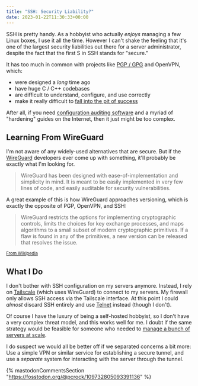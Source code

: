```yaml
---
title: "SSH: Security Liability?"
date: 2023-01-22T11:30:33+00:00
---
```


SSH is pretty handy. As a hobbyist who actually _enjoys_ managing a few Linux boxes, I use it all the time. However I
can't shake the feeling that it's one of the largest security liabilities out there for a server administrator, despite
the fact that the first S in SSH stands for "secure."

It has too much in common with projects like [PGP / GPG][gpg] and OpenVPN, which:

* were designed a _long_ time ago
* have huge C / C++ codebases
* are difficult to understand, configure, and use correctly
* make it really difficult to [fall into the pit of success][pit]

After all, if you need [configuration auditing software][audit] and a myriad of "hardening" guides on the Internet,
then it just might be too complex.

## Learning From WireGuard

I'm not aware of any widely-used alternatives that are secure. But if the [WireGuard][wg] developers ever come up with
something, it'll probably be exactly what I'm looking for.

> WireGuard has been designed with ease-of-implementation and simplicity in mind. It is meant to be easily implemented
> in very few lines of code, and easily auditable for security vulnerabilities.

A great example of this is how WireGuard approaches versioning, which is exactly the opposite of PGP, OpenVPN, and SSH:

> WireGuard restricts the options for implementing cryptographic controls, limits the choices for key exchange
> processes, and maps algorithms to a small subset of modern cryptographic primitives. If a flaw is found in any of the
> primitives, a new version can be released that resolves the issue.

<small>[From Wikipedia][wg-wiki]</small>

## What I Do

I don't bother with SSH configuration on my servers anymore. Instead, I rely on [Tailscale][ts] (which uses WireGuard)
to connect to my servers. My firewall only allows SSH access via the Tailscale interface. At this point I could _almost_
discard SSH entirely and use [Telnet][telnet] instead (though I don't).

Of course I have the luxury of being a self-hosted hobbyist, so I don't have a very complex threat model, and this works
well for me. I doubt if the same strategy would be feasible for someone who needed to [manage a bunch of servers at scale][big-ssh].

I do suspect we would all be better off if we separated concerns a bit more: Use a simple VPN or similar service for
establishing a secure tunnel, and use a _separate_ system for interacting with the server through the tunnel.

{% mastodonCommentsSection "https://fosstodon.org/@pcrock/109732805093391136" %}

[gpg]: https://latacora.micro.blog/2019/07/16/the-pgp-problem.html
[pit]: https://blog.codinghorror.com/falling-into-the-pit-of-success/
[audit]: https://github.com/jtesta/ssh-audit
[wg]: https://www.wireguard.com/
[wg-wiki]: https://en.wikipedia.org/wiki/WireGuard
[ts]: https://tailscale.com/
[telnet]: https://en.wikipedia.org/wiki/Telnet
[big-ssh]: https://goteleport.com/blog/how-uber-netflix-facebook-do-ssh/
